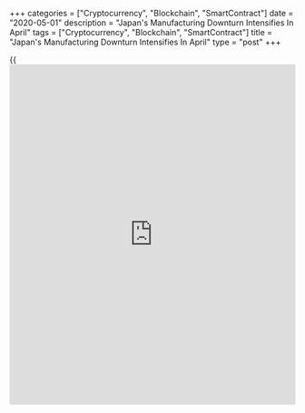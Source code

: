 +++
categories = ["Cryptocurrency", "Blockchain", "SmartContract"]
date = "2020-05-01"
description = "Japan's Manufacturing Downturn Intensifies In April"
tags = ["Cryptocurrency", "Blockchain", "SmartContract"]
title = "Japan's Manufacturing Downturn Intensifies In April"
type = "post"
+++

{{<iframe id="large-banner" src="https://www.bounty.group/#slide=7.0" width="100%" height="600" scrolling="no" style="border: 0px solid rgb(216, 221, 230); border-radius: 3px;">}}

Japan's manufacturing downturn intensified in April as the
[coronavirus][1], or covid-19, pandemic caused severe fall in domestic
and foreign demand, final survey results from IHS Markit showed Friday.

The headline au Jibun Bank Japan Manufacturing Purchasing Managers'
Index dropped to an eleven-year low of 41.9 in April from 44.8 in March.
The flash reading was 43.7.  
A score below 50 indicates contraction.

Production declined at the strongest pace since March 2009 due to a
collapse in demand and factory shutdowns.

Amid reports of order cancellation, sales declined the most in over 11
years. New export orders fell at a rate not seen since the height of the
global financial crisis in early 2009.

Looking ahead, survey respondents expect conditions to remain highly
challenging over the next 12 months.

As a result of lower production requirements, employment and purchasing
activity were reduced in April. Staffing numbers fell at the fastest
pace since mid-2009.

Lastly, input prices decreased at the fastest rate since September 2016
amid lower oil prices. Output charges were cut for the third consecutive
month.

"The latest figures show that until we're past the peak of the COVID-19
pandemic and export demand can begin its slow recovery, a sizeable chunk
of Japan's manufacturing [economy][2] is set to remain effectively shut
down," Joe Hayes, an economist at IHS Markit, said.

For comments and feedback [contact](https://www.playgroundfx.com/contact/): editorial@rtt[news](https://www.letsplayfx.com/blog/forex-news-website/).com

[Economic News][2]

 **What parts of the world are seeing the best (and worst) economic
performances lately? Click[here][3] to check out our [Econ Scorecard][3]
and find out! See up-to-the-moment [ranking](https://www.playgroundfx.com/blog/crypto-exchange-ranking/)s for the best and worst
performers in [GDP][4], [unemployment rate][5], [inflation][3] and much
more.**

   1. www.rtt[news](https://www.letsplayfx.com/blog/forex-news-website/).com/list/coronavirus.aspx
   2. www.rtt[news](https://www.letsplayfx.com/blog/forex-news-website/).com/Content/EconomicNews.aspx
   3. www.rtt[news](https://www.letsplayfx.com/blog/forex-news-website/).com/economic-scorecard/world-rank/CPI/highest-performance.aspx
   4. www.rtt[news](https://www.letsplayfx.com/blog/forex-news-website/).com/economic-scorecard/world-rank/GDP/highest-performance.aspx
   5. www.rtt[news](https://www.letsplayfx.com/blog/forex-news-website/).com/economic-scorecard/world-rank/unemployment-rate/lowest-performance.aspx